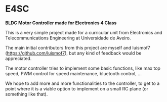 # E4SC

**BLDC Motor Controller made for Electronics 4 Class**

This is a very simple project made for a curricular unit from Electronics and Telecommunications Engineering at Universidade de Aveiro.

The main initial contributors from this project are myself and luismof7 (https://github.com/luismof7), but any kind of feedback would be appreciated.

The motor controller tries to implement some basic functions, like max top speed, PWM control for speed maintenance, bluetooth control, ...

We hope to add more and more functionalities to the controller, to get to a point where it is a viable option to implement on a small RC plane (or something like that).
